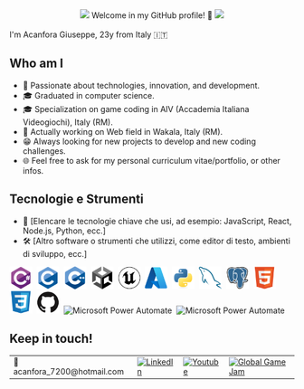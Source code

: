 <div id="header" align="center">
  <img src="https://media.giphy.com/media/TLPTbOAwRD9zoi1QOI/giphy.gif" width="100" heigth="40"/>
  Welcome in my GitHub profile! 👋
  <img src="https://media.giphy.com/media/KJmbSTSyIzetubNgJ5/giphy.gif" width="100" heigth="40"/>
</div>

<br>
I'm Acanfora Giuseppe, 23y from Italy 🇮🇹

## Who am I

- 🚀 Passionate about technologies, innovation, and development.
- 🎓 Graduated in computer science.
- 🎓 Specialization on game coding in AIV (Accademia Italiana Videogiochi), Italy (RM).
- 💼 Actually working on Web field in Wakala, Italy (RM).
- 😁 Always looking for new projects to develop and new coding challenges.
- 🌐 Feel free to ask for my personal curriculum vitae/portfolio, or other infos.


## Tecnologie e Strumenti

- 🔧 [Elencare le tecnologie chiave che usi, ad esempio: JavaScript, React, Node.js, Python, ecc.]
- 🛠️ [Altro software o strumenti che utilizzi, come editor di testo, ambienti di sviluppo, ecc.]

<div>
  <img src="https://github.com/devicons/devicon/blob/master/icons/csharp/csharp-original.svg" title="C#" alt="C#" width="40" height="40"/>&nbsp;
  <img src="https://github.com/devicons/devicon/blob/master/icons/c/c-original.svg" title="C" alt="C" width="40" height="40"/>&nbsp;
  <img src="https://github.com/devicons/devicon/blob/master/icons/cplusplus/cplusplus-original.svg" title="C++" alt="C++" width="40" height="40"/>&nbsp;
  <img src="https://github.com/devicons/devicon/blob/master/icons/unity/unity-original.svg" title="Unity 3D" alt="Unity 3D" width="40" height="40"/>&nbsp;
  <img src="https://github.com/devicons/devicon/blob/master/icons/unrealengine/unrealengine-original.svg" title="Unreal Engine" alt="Unreal Engine" width="40" height="40"/>&nbsp;
  <img src="https://github.com/devicons/devicon/blob/master/icons/azure/azure-original.svg" title="Azure" alt="Azure" width="40" height="40"/>&nbsp;
  <img src="https://github.com/devicons/devicon/blob/master/icons/python/python-original.svg" title="Python" alt="Python" width="40" height="40"/>&nbsp;
  <img src="https://github.com/devicons/devicon/blob/master/icons/mysql/mysql-original.svg" title="MySQL" alt="MySQL" width="40" height="40"/>&nbsp;
  <img src="https://github.com/devicons/devicon/blob/master/icons/postgresql/postgresql-original.svg" title="PostgreSQL" alt="PostgreSQL" width="40" height="40"/>&nbsp;
  <img src="https://github.com/devicons/devicon/blob/master/icons/html5/html5-original.svg" title="HTML" alt="HTML" width="40" height="40"/>&nbsp;
  <img src="https://github.com/devicons/devicon/blob/master/icons/css3/css3-original.svg" title="CSS" alt="CSS" width="40" height="40"/>&nbsp;
  <img src="https://github.com/devicons/devicon/blob/master/icons/github/github-original.svg" title="GitHub" alt="GitHub" width="40" height="40"/>&nbsp;
  <img src="https://pics.computerbase.de/9/7/5/9/0-7a8d9214616bbc84/logo-96.bd50c30f.png" title="Microsoft Power Automate" alt="Microsoft Power Automate" width="40" heigth="40"/>&nbsp;
  <img src="https://www.svgrepo.com/show/448271/azure-devops.svg" title="Microsoft Power Automate" alt="Microsoft Power Automate" width="40" heigth="40"/>&nbsp;
</div>

## Keep in touch! &nbsp;&nbsp;&nbsp;&nbsp;&nbsp;&nbsp;&nbsp;&nbsp;&nbsp;&nbsp;&nbsp;&nbsp;&nbsp;&nbsp;&nbsp;&nbsp;&nbsp;&nbsp;&nbsp;&nbsp;&nbsp;&nbsp;&nbsp;&nbsp;&nbsp;&nbsp;&nbsp;&nbsp;&nbsp;&nbsp;&nbsp;&nbsp;
 <table>
        <tbody>
            <tr>
                <td>📧 acanfora_7200@hotmail.com</td>
                <td>
                    <a href="https://www.linkedin.com/in/giuseppe-acanfora-dev/">
                      <img src="https://media.giphy.com/media/HQTYdpx1yhxWpugAi2/giphy.gif" alt="LinkedIn" width="50" heigth="50"/>
                    </a>
                </td>
                <td>
                    <a href="https://youtube.com/@giuseppeacanfora001">
                      <img src="https://media.giphy.com/media/dyLmcrc0wk4dUCxp0K/giphy.gif" alt="Youtube" width="50" heigth="50"/>
                    </a>
                </td>
                <td>
                    <a href="https://globalgamejam.org/users/leviathan-0">
                      <img src="https://s3-us-west-1.amazonaws.com/ggj/site/site-images/GGJ00-Badge-Template-900x900.png" alt="Global Game Jam" width="50" heigth="50"/>
                    </a>
                </td>
            </tr>
        </tbody>
 </table>
